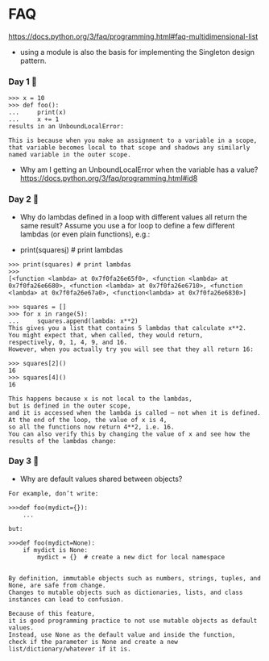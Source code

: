 # FAQ
https://docs.python.org/3/faq/programming.html#faq-multidimensional-list

- using a module is also the basis for implementing the Singleton design pattern.

### Day 1 🐸
```
>>> x = 10
>>> def foo():
...     print(x)
...     x += 1
results in an UnboundLocalError:
```
```
This is because when you make an assignment to a variable in a scope, 
that variable becomes local to that scope and shadows any similarly named variable in the outer scope.
```
- Why am I getting an UnboundLocalError when the variable has a value?
https://docs.python.org/3/faq/programming.html#id8

### Day 2 🙈
- Why do lambdas defined in a loop with different values all return the same result?
Assume you use a for loop to define a few different lambdas (or even plain functions), e.g.:

- print(squares[i]())  # print lambdas

```
>>> print(squares) # print lambdas
>>>
[<function <lambda> at 0x7f0fa26e65f0>, <function <lambda> at 0x7f0fa26e6680>, <function <lambda> at 0x7f0fa26e6710>, <function <lambda> at 0x7f0fa26e67a0>, <function<lambda> at 0x7f0fa26e6830>]

```
```
>>> squares = []
>>> for x in range(5):
...     squares.append(lambda: x**2)
This gives you a list that contains 5 lambdas that calculate x**2. 
You might expect that, when called, they would return, 
respectively, 0, 1, 4, 9, and 16.
However, when you actually try you will see that they all return 16:

>>> squares[2]()
16
>>> squares[4]()
16

This happens because x is not local to the lambdas, 
but is defined in the outer scope, 
and it is accessed when the lambda is called — not when it is defined. 
At the end of the loop, the value of x is 4, 
so all the functions now return 4**2, i.e. 16. 
You can also verify this by changing the value of x and see how the results of the lambdas change:
```

### Day 3 🐷
- Why are default values shared between objects?
```
For example, don’t write:

>>>def foo(mydict={}):
    ...
    
but:

>>>def foo(mydict=None):
    if mydict is None:
        mydict = {}  # create a new dict for local namespace
        

By definition, immutable objects such as numbers, strings, tuples, and None, are safe from change. 
Changes to mutable objects such as dictionaries, lists, and class instances can lead to confusion.

Because of this feature, 
it is good programming practice to not use mutable objects as default values. 
Instead, use None as the default value and inside the function,
check if the parameter is None and create a new list/dictionary/whatever if it is. 
```
